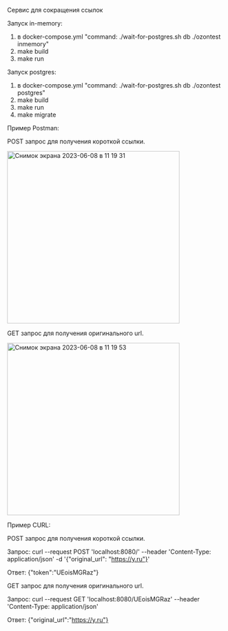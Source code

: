 Сервис для сокращения ссылок

Запуск in-memory:
1. в docker-compose.yml "command: ./wait-for-postgres.sh db ./ozontest inmemory"
2. make build
3. make run

Запуск postgres:
1. в docker-compose.yml "command: ./wait-for-postgres.sh db ./ozontest postgres"
2. make build
3. make run
4. make migrate

Пример Postman:

POST запрос для получения короткой ссылки.

<img width="400" alt="Снимок экрана 2023-06-08 в 11 19 31" src="https://github.com/NickKlode/ozon-urlshortener/assets/83373008/a133bb02-8d7c-4234-b15c-09f8c62d94ad">


GET запрос для получения оригинального url.

<img width="400" alt="Снимок экрана 2023-06-08 в 11 19 53" src="https://github.com/NickKlode/ozon-urlshortener/assets/83373008/b9a6a173-0a5c-4f1c-8281-29aafc84e30e">

Пример CURL:

POST запрос для получения короткой ссылки.

Запрос: curl --request POST 'localhost:8080/' --header 'Content-Type: application/json' -d '{"original_url": "https://y.ru"}'


Ответ: {"token":"UEoisMGRaz"}

GET запрос для получения оригинального url.

Запрос: curl --request GET 'localhost:8080/UEoisMGRaz' --header 'Content-Type: application/json'


Ответ: {"original_url":"https://y.ru"}
